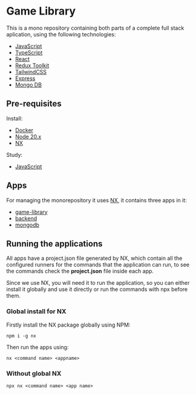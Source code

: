 # Game Library

This is a mono repository containing both parts of a complete full stack aplication, using the following technologies:

- [JavaScript](https://developer.mozilla.org/en-US/docs/Web/JavaScript)
- [TypeScript](https://www.typescriptlang.org/)
- [React](https://react.dev/) 
- [Redux Toolkit](https://redux-toolkit.js.org/)
- [TailwindCSS](https://tailwindcss.com/)
- [Express](https://expressjs.com/)
- [Mongo DB](https://www.mongodb.com/)

## Pre-requisites

Install:

- [Docker](https://www.docker.com/products/docker-desktop/)
- [Node 20.x](https://nodejs.org/en/download/)
- [NX](#running-the-applications)

Study:

- [JavaScript](https://www.freecodecamp.org/learn/javascript-algorithms-and-data-structures/)

## Apps

For managing the monorepository it uses [NX](https://nx.dev), it contains three apps in it:

- [game-library](/apps/game-library/README.md)
- [backend](/apps/backend/README.md)
- [mongodb](/apps/mongodb/README.md)

## Running the applications 

All apps have a project.json file generated by NX, which contain all the configured runners for the commands that the application can run, to see the commands check the **project.json** file inside each app.

Since we use NX, you will need it to run the application, so you can either install it globally and use it directly or run the commands with npx before them.

### Global install for NX

Firstly install the NX package globally using NPM:

`npm i -g nx`

Then run the apps using:

`nx <command name> <appname>`

### Without global NX

`npx nx <command name> <app name>`
